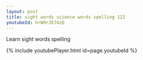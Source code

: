 ```yaml
---
layout: post
title: sight words science words spelling 122
youtubeId: hrW9rJE74zQ
---
```

 
 
Learn sight words spelling
 
 
 
 
{% include youtubePlayer.html id=page.youtubeId %}
 
 
